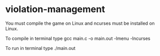 # violation-management
You must compile the game on Linux and ncurses must be installed on Linux.

To compile in terminal type gcc main.c -o main.out -lmenu -lncurses

To run in terminal type ./main.out
